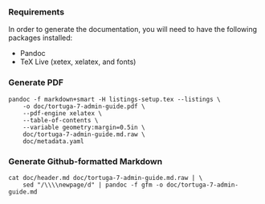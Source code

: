 ### Requirements

In order to generate the documentation, you will need to have the following packages installed:

- Pandoc
- TeX Live (xetex, xelatex, and fonts)

### Generate PDF

```shell
pandoc -f markdown+smart -H listings-setup.tex --listings \
    -o doc/tortuga-7-admin-guide.pdf \
    --pdf-engine xelatex \
    --table-of-contents \
    --variable geometry:margin=0.5in \
    doc/tortuga-7-admin-guide.md.raw \
    doc/metadata.yaml
```

### Generate Github-formatted Markdown

```shell
cat doc/header.md doc/tortuga-7-admin-guide.md.raw | \
    sed "/\\\\newpage/d" | pandoc -f gfm -o doc/tortuga-7-admin-guide.md
```
